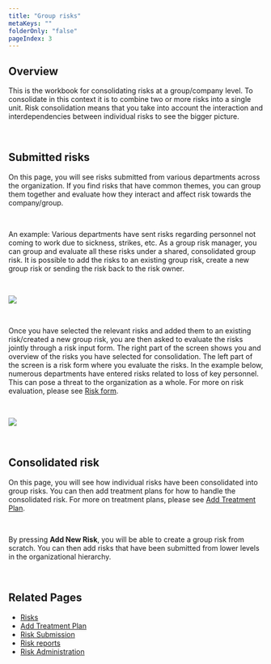 ```yaml
---
title: "Group risks"
metaKeys: ""
folderOnly: "false"
pageIndex: 3
---
```


## Overview

This is the workbook for consolidating risks at a group/company level. To consolidate in this context it is to combine two or more risks into a single unit. Risk consolidation means that you take into account the interaction and interdependencies between individual risks to see the bigger picture.

<br/>

## Submitted risks

On this page, you will see risks submitted from various departments across the organization. If you find risks that have common themes, you can group them together and evaluate how they interact and affect risk towards the company/group.

<br/>

An example: Various departments have sent risks regarding personnel not coming to work due to sickness, strikes, etc. As a group risk manager, you can group and evaluate all these risks under a shared, consolidated group risk. It is possible to add the risks to an existing group risk, create a new group risk or sending the risk back to the risk owner.

<br/>

![](https://profitbasedocs.blob.core.windows.net/riskimages/Consolidated-submittedrisks.png)

<br/>

Once you have selected the relevant risks and added them to an existing risk/created a new group risk, you are then asked to evaluate the risks jointly through a risk input form. The right part of the screen shows you and overview of the risks you have selected for consolidation. The left part of the screen is a risk form where you evaluate the risks. In the example below, numerous departments have entered risks related to loss of key personnel. This can pose a threat to the organization as a whole. For more on risk evaluation, please see [Risk form](/risk/workbooks/risks/create-new-risk.md).

<br/>

![](https://profitbasedocs.blob.core.windows.net/riskimages/consolidated-consolidaterisk.png)

<br/>

## Consolidated risk

On this page, you will see how individual risks have been consolidated into group risks. You can then add treatment plans for how to handle the consolidated risk. For more on treatment plans, please see [Add Treatment Plan](/risk/workbooks/risks/treatment-plan.md).

<br/>

By pressing **Add New Risk**, you will be able to create a group risk from scratch. You can then add risks that have been submitted from lower levels in the organizational hierarchy.

<br/>

## Related Pages

- [Risks](/risk/workbooks/risks.md)
- [Add Treatment Plan](/risk/workbooks/risks/treatment-plan.md)
- [Risk Submission](/risk/workbooks/risk-submission.md)
- [Risk reports](/risk/workbooks/risk-reports.md)
- [Risk Administration](/risk/workbooks/risk-admin.md)

<br/>
